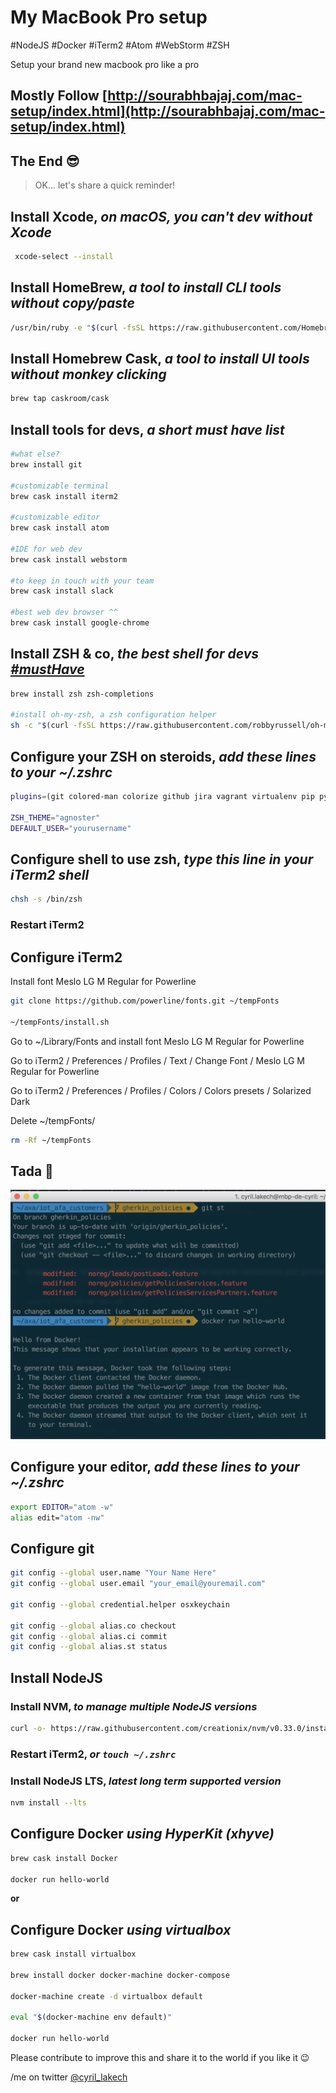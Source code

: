 # My MacBook Pro setup
#NodeJS #Docker #iTerm2 #Atom #WebStorm #ZSH

Setup your brand new macbook pro like a pro

## Mostly Follow [http://sourabhbajaj.com/mac-setup/index.html](http://sourabhbajaj.com/mac-setup/index.html)

## The End 😎

> OK... let's share a quick reminder!

## Install Xcode, *on macOS, you can't dev without Xcode*

```bash
 xcode-select --install
```

## Install HomeBrew, *a tool to install CLI tools without copy/paste*

```bash
/usr/bin/ruby -e "$(curl -fsSL https://raw.githubusercontent.com/Homebrew/install/master/install)"
```

## Install Homebrew Cask, *a tool to install UI tools without monkey clicking*

```bash
brew tap caskroom/cask
```

## Install tools for devs, *a short must have list*

```bash
#what else?
brew install git

#customizable terminal
brew cask install iterm2

#customizable editor
brew cask install atom

#IDE for web dev
brew cask install webstorm

#to keep in touch with your team
brew cask install slack

#best web dev browser ^^
brew cask install google-chrome 
```

## Install ZSH & co, *the best shell for devs [#mustHave](https://github.com/robbyrussell/oh-my-zsh/wiki/Cheatsheet)*

```bash
brew install zsh zsh-completions

#install oh-my-zsh, a zsh configuration helper
sh -c "$(curl -fsSL https://raw.githubusercontent.com/robbyrussell/oh-my-zsh/master/tools/install.sh)"
```

## Configure your ZSH on steroids, *add these lines to your ~/.zshrc*

```bash
plugins=(git colored-man colorize github jira vagrant virtualenv pip python brew osx zsh-syntax-highlighting)

ZSH_THEME="agnoster"
DEFAULT_USER="yourusername"
```

## Configure shell to use zsh, *type this line in your iTerm2 shell*

```bash
chsh -s /bin/zsh
```

### Restart iTerm2

## Configure iTerm2

Install font Meslo LG M Regular for Powerline
 
```zsh
git clone https://github.com/powerline/fonts.git ~/tempFonts

~/tempFonts/install.sh
```
  
Go to ~/Library/Fonts and install font Meslo LG M Regular for Powerline

Go to iTerm2 / Preferences / Profiles / Text / Change Font / Meslo LG M Regular for Powerline

Go to iTerm2 / Preferences / Profiles / Colors / Colors presets / Solarized Dark

Delete ~/tempFonts/

```zsh
rm -Rf ~/tempFonts
```

## Tada 🎉

![](iTerm2zshAgnoster.png?raw=true)

## Configure your editor, *add these lines to your ~/.zshrc*

```zsh
export EDITOR="atom -w"
alias edit="atom -nw"
```

## Configure git

```zsh
git config --global user.name "Your Name Here"
git config --global user.email "your_email@youremail.com"

git config --global credential.helper osxkeychain

git config --global alias.co checkout
git config --global alias.ci commit
git config --global alias.st status
```

## Install NodeJS

### Install NVM, *to manage multiple NodeJS versions*

```zsh
curl -o- https://raw.githubusercontent.com/creationix/nvm/v0.33.0/install.sh | bash
```
 
### Restart iTerm2, *or `touch ~/.zshrc`*

### Install NodeJS LTS, *latest long term supported version*
 
```zsh
nvm install --lts
```

## Configure Docker *using HyperKit (xhyve)*

```zsh
brew cask install Docker

docker run hello-world
```

**or**

## Configure Docker *using virtualbox*

```zsh
brew cask install virtualbox

brew install docker docker-machine docker-compose

docker-machine create -d virtualbox default

eval "$(docker-machine env default)"

docker run hello-world
```

Please contribute to improve this and share it to the world if you like it 😉

/me on twitter [@cyril_lakech](https://twitter.com/cyril_lakech)
